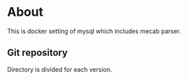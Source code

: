 # About
This is docker setting of mysql which includes mecab parser.

## Git repository
Directory is divided for each version.
